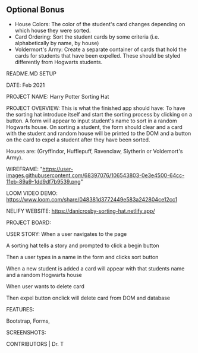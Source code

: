 ## Optional Bonus
- House Colors: The color of the student's card changes depending on which house they were sorted. 
- Card Ordering: Sort the student cards by some criteria (i.e. alphabetically by name, by house)
- Voldermort's Army: Create a separate container of cards that hold the cards for students that have been expelled. These should be styled differently from Hogwarts students.


README.MD SETUP

DATE: Feb 2021


PROJECT NAME: Harry Potter Sorting Hat


PROJECT OVERVIEW: 
This is what the finished app should have:
To have the sorting hat introduce itself and start the sorting process by clicking on a button. A form will appear to input student's name to sort in a random Hogwarts house. On sorting a student, the form should clear and a card with the student and random house will be printed to the DOM and a button on the card to expel a student after they have been sorted.

Houses are: (Gryffindor, Hufflepuff, Ravenclaw, Slytherin or Voldemort's Army). 


WIREFRAME: "https://user-images.githubusercontent.com/68397076/106543803-0e3e4500-64cc-11eb-89a9-1dd9df7b9539.png"


LOOM VIDEO DEMO: https://www.loom.com/share/048381d3772449e583a242804ce12cc1


NELIFY WEBSITE: https://danicrosby-sorting-hat.netlify.app/


PROJECT BOARD:


USER STORY: 
When a user navigates to the page

A sorting hat tells a story and prompted to click a begin button

Then a user types in a name in the form and clicks sort button 

When a new student is added a card will appear with that students name and a random Hogwarts house

When user wants to delete card

Then expel button onclick will delete card from DOM and database



FEATURES:

Bootstrap, Forms, 


SCREENSHOTS:


CONTRIBUTORS | 
Dr. T
